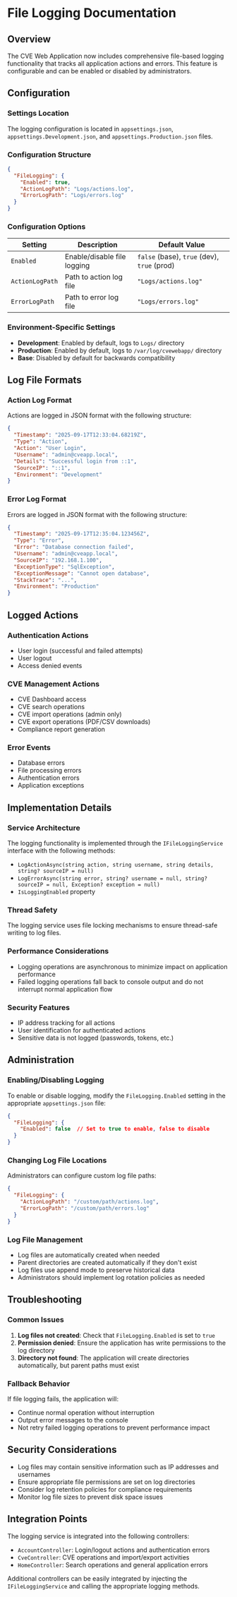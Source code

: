 # File Logging Documentation

## Overview

The CVE Web Application now includes comprehensive file-based logging functionality that tracks all application actions and errors. This feature is configurable and can be enabled or disabled by administrators.

## Configuration

### Settings Location
The logging configuration is located in `appsettings.json`, `appsettings.Development.json`, and `appsettings.Production.json` files.

### Configuration Structure
```json
{
  "FileLogging": {
    "Enabled": true,
    "ActionLogPath": "Logs/actions.log",
    "ErrorLogPath": "Logs/errors.log"
  }
}
```

### Configuration Options

| Setting | Description | Default Value |
|---------|-------------|---------------|
| `Enabled` | Enable/disable file logging | `false` (base), `true` (dev), `true` (prod) |
| `ActionLogPath` | Path to action log file | `"Logs/actions.log"` |
| `ErrorLogPath` | Path to error log file | `"Logs/errors.log"` |

### Environment-Specific Settings

- **Development**: Enabled by default, logs to `Logs/` directory
- **Production**: Enabled by default, logs to `/var/log/cvewebapp/` directory
- **Base**: Disabled by default for backwards compatibility

## Log File Formats

### Action Log Format
Actions are logged in JSON format with the following structure:
```json
{
  "Timestamp": "2025-09-17T12:33:04.68219Z",
  "Type": "Action",
  "Action": "User Login",
  "Username": "admin@cveapp.local",
  "Details": "Successful login from ::1",
  "SourceIP": "::1",
  "Environment": "Development"
}
```

### Error Log Format
Errors are logged in JSON format with the following structure:
```json
{
  "Timestamp": "2025-09-17T12:35:04.123456Z",
  "Type": "Error",
  "Error": "Database connection failed",
  "Username": "admin@cveapp.local",
  "SourceIP": "192.168.1.100",
  "ExceptionType": "SqlException",
  "ExceptionMessage": "Cannot open database",
  "StackTrace": "...",
  "Environment": "Production"
}
```

## Logged Actions

### Authentication Actions
- User login (successful and failed attempts)
- User logout
- Access denied events

### CVE Management Actions
- CVE Dashboard access
- CVE search operations
- CVE import operations (admin only)
- CVE export operations (PDF/CSV downloads)
- Compliance report generation

### Error Events
- Database errors
- File processing errors
- Authentication errors
- Application exceptions

## Implementation Details

### Service Architecture
The logging functionality is implemented through the `IFileLoggingService` interface with the following methods:

- `LogActionAsync(string action, string username, string details, string? sourceIP = null)`
- `LogErrorAsync(string error, string? username = null, string? sourceIP = null, Exception? exception = null)`
- `IsLoggingEnabled` property

### Thread Safety
The logging service uses file locking mechanisms to ensure thread-safe writing to log files.

### Performance Considerations
- Logging operations are asynchronous to minimize impact on application performance
- Failed logging operations fall back to console output and do not interrupt normal application flow

### Security Features
- IP address tracking for all actions
- User identification for authenticated actions
- Sensitive data is not logged (passwords, tokens, etc.)

## Administration

### Enabling/Disabling Logging
To enable or disable logging, modify the `FileLogging.Enabled` setting in the appropriate `appsettings.json` file:

```json
{
  "FileLogging": {
    "Enabled": false  // Set to true to enable, false to disable
  }
}
```

### Changing Log File Locations
Administrators can configure custom log file paths:

```json
{
  "FileLogging": {
    "ActionLogPath": "/custom/path/actions.log",
    "ErrorLogPath": "/custom/path/errors.log"
  }
}
```

### Log File Management
- Log files are automatically created when needed
- Parent directories are created automatically if they don't exist
- Log files use append mode to preserve historical data
- Administrators should implement log rotation policies as needed

## Troubleshooting

### Common Issues

1. **Log files not created**: Check that `FileLogging.Enabled` is set to `true`
2. **Permission denied**: Ensure the application has write permissions to the log directory
3. **Directory not found**: The application will create directories automatically, but parent paths must exist

### Fallback Behavior
If file logging fails, the application will:
- Continue normal operation without interruption
- Output error messages to the console
- Not retry failed logging operations to prevent performance impact

## Security Considerations

- Log files may contain sensitive information such as IP addresses and usernames
- Ensure appropriate file permissions are set on log directories
- Consider log retention policies for compliance requirements
- Monitor log file sizes to prevent disk space issues

## Integration Points

The logging service is integrated into the following controllers:
- `AccountController`: Login/logout actions and authentication errors
- `CveController`: CVE operations and import/export activities
- `HomeController`: Search operations and general application errors

Additional controllers can be easily integrated by injecting the `IFileLoggingService` and calling the appropriate logging methods.